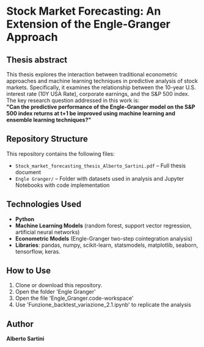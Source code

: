 # Stock Market Forecasting: An Extension of the Engle-Granger Approach  

## Thesis abstract  
This thesis explores the interaction between traditional econometric approaches and machine learning techniques in predictive analysis of stock markets. Specifically, it examines the relationship between the 10-year U.S. interest rate (10Y USA Rate), corporate earnings, and the S&P 500 index.  
The key research question addressed in this work is:  
**"Can the predictive performance of the Engle-Granger model on the S&P 500 index returns at t+1 be improved using machine learning and ensemble learning techniques?"**  

## Repository Structure  
This repository contains the following files:  
- `Stock_market_forecasting_thesis_Alberto_Sartini.pdf` – Full thesis document 
- `Engle Granger/` –  Folder with datasets used in analysis and Jupyter Notebooks with code implementation

## Technologies Used  
- **Python** 
- **Machine Learning Models** (random forest, support vector regression, artificial neural networks)  
- **Econometric Models** (Engle-Granger two-step cointegration analysis)  
- **Libraries**: pandas, numpy, scikit-learn, statsmodels, matplotlib, seaborn, tensorflow, keras.   

## How to Use  
1. Clone or download this repository.
2. Open the folder 'Engle Granger'
3. Open the file 'Engle_Granger.code-workspace'
4. Use 'Funzione_backtest_variazione_2.1.ipynb' to replicate the analysis

## Author
**Alberto Sartini**
